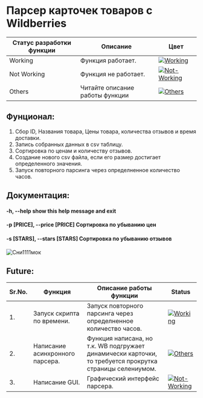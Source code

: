 # Парсер карточек товаров с Wildberries

<table>
<thead>
<tr>
<th>Статус разработки функции</th>
<th>Описание</th>
<th>Цвет</th>
</tr>
</thead>
<tbody>

<tr>
<td>Working</td>
<td>Функция работает.</td>
<td><a target="_blank" rel="noopener noreferrer nofollow" href="https://camo.githubusercontent.com/3e57f06b629286e78eb3dd0c6ba2bb34934fc7b3995b9692253e85552351a34c/68747470733a2f2f692e6962622e636f2f33466e745231632f312e706e67"><img src="https://camo.githubusercontent.com/3e57f06b629286e78eb3dd0c6ba2bb34934fc7b3995b9692253e85552351a34c/68747470733a2f2f692e6962622e636f2f33466e745231632f312e706e67" alt="Working" data-canonical-src="https://i.ibb.co/3FntR1c/1.png" style="max-width: 100%;"></a></td>
</tr>

<tr>
<td>Not Working</td>
<td>Функция не работает.</td>
<td><a target="_blank" rel="noopener noreferrer nofollow" href="https://camo.githubusercontent.com/bb9ddd4cbb612a1892a069fcddbdb3c43b17a9c1527a2c799d8f1dee722b7410/68747470733a2f2f692e6962622e636f2f775774443853362f322e706e67"><img src="https://camo.githubusercontent.com/bb9ddd4cbb612a1892a069fcddbdb3c43b17a9c1527a2c799d8f1dee722b7410/68747470733a2f2f692e6962622e636f2f775774443853362f322e706e67" alt="Not-Working" data-canonical-src="https://i.ibb.co/wWtD8S6/2.png" style="max-width: 100%;"></a></td>
</tr>

<tr>
<td>Others</td>
<td>Читайте описание работы функции</td>
<td><a target="_blank" rel="noopener noreferrer nofollow" href="https://camo.githubusercontent.com/543714fd880e22b9d40da17a628bb071da3081b8595bd2605c8a087fd562c171/68747470733a2f2f692e6962622e636f2f7051777177634e2f332e706e67"><img src="https://camo.githubusercontent.com/543714fd880e22b9d40da17a628bb071da3081b8595bd2605c8a087fd562c171/68747470733a2f2f692e6962622e636f2f7051777177634e2f332e706e67" alt="Others" data-canonical-src="https://i.ibb.co/pQwqwcN/3.png" style="max-width: 100%;"></a></td>
</tr>

</tbody>
</table>


## Фунционал:
1. Сбор ID, Названия товара, Цены товара, количества отзывов и время доставки.
2. Запись собранных данных в csv таблицу.
3. Сортировка по ценам и количеству отзывов.
4. Создание нового csv файла, если его размер достигает определенного значения.
5. Запуск повторного парсинга через определненное количество часов.

## Документация:
#### -h, --help            show this help message and exit
#### -p [PRICE], --price [PRICE] Сортировка по убыванию цен
#### -s [STARS], --stars [STARS] Сортировка по убыванию отзывов

![Сни1111мок](https://user-images.githubusercontent.com/120973158/227800933-21e94c7d-e37a-4966-9f18-714336c8c3d8.PNG)

## Future:

<table>
<thead>
<tr>
<th>Sr.No.</th>
<th>Функция</th>
<th>Описание работы функции</th>
<th>Status</th>
</tr>
</thead>

<tbody>

<tr>
<td>1.</td>
<td>Запуск скрипта по времени.</td>
<td>Запуск повторного парсинга через определненное количество часов.</td>
<td><a target="_blank" rel="noopener noreferrer nofollow" href="https://camo.githubusercontent.com/3e57f06b629286e78eb3dd0c6ba2bb34934fc7b3995b9692253e85552351a34c/68747470733a2f2f692e6962622e636f2f33466e745231632f312e706e67"><img src="https://camo.githubusercontent.com/3e57f06b629286e78eb3dd0c6ba2bb34934fc7b3995b9692253e85552351a34c/68747470733a2f2f692e6962622e636f2f33466e745231632f312e706e67" alt="Working" data-canonical-src="https://i.ibb.co/3FntR1c/1.png" style="max-width: 100%;"></a></td>
</tr>


<tr>
<td>2.</td>
<td>Написание асинхронного парсера.</td>
<td>Функция написана, но т.к. WB подгружает динамически карточки, то требуется прокрутка страницы селениумом.</td>
<td><a target="_blank" rel="noopener noreferrer nofollow" href="https://camo.githubusercontent.com/543714fd880e22b9d40da17a628bb071da3081b8595bd2605c8a087fd562c171/68747470733a2f2f692e6962622e636f2f7051777177634e2f332e706e67"><img src="https://camo.githubusercontent.com/543714fd880e22b9d40da17a628bb071da3081b8595bd2605c8a087fd562c171/68747470733a2f2f692e6962622e636f2f7051777177634e2f332e706e67" alt="Others" data-canonical-src="https://i.ibb.co/pQwqwcN/3.png" style="max-width: 100%;"></a></td>
</tr>

<tr>
<td>3.</td>
<td>Написание GUI.</td>
<td>Графический интерфейс парсера.</td>
<td><a target="_blank" rel="noopener noreferrer nofollow" href="https://camo.githubusercontent.com/bb9ddd4cbb612a1892a069fcddbdb3c43b17a9c1527a2c799d8f1dee722b7410/68747470733a2f2f692e6962622e636f2f775774443853362f322e706e67"><img src="https://camo.githubusercontent.com/bb9ddd4cbb612a1892a069fcddbdb3c43b17a9c1527a2c799d8f1dee722b7410/68747470733a2f2f692e6962622e636f2f775774443853362f322e706e67" alt="Not-Working" data-canonical-src="https://i.ibb.co/wWtD8S6/2.png" style="max-width: 100%;"></a></td>
</tr>

</tbody>
</table>

